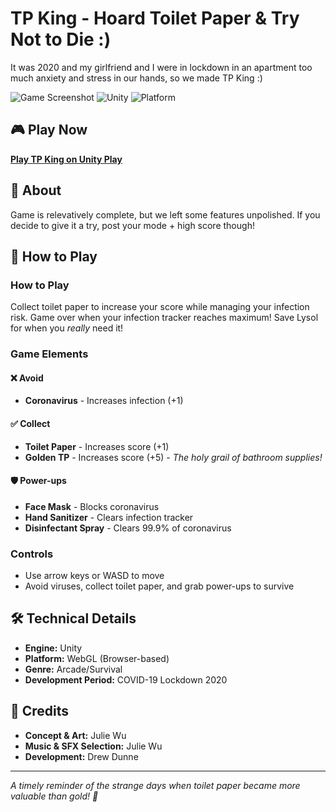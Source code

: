 # TP King - Hoard Toilet Paper & Try Not to Die :)

It was 2020 and my girlfriend and I were in lockdown in an apartment too much anxiety and stress in our hands, so we made TP King :)

![Game Screenshot](https://img.shields.io/badge/Status-Playable-green)
![Unity](https://img.shields.io/badge/Engine-Unity-black)
![Platform](https://img.shields.io/badge/Platform-WebGL-blue)

## 🎮 Play Now

**[Play TP King on Unity Play](https://play.unity.com/en/games/285acdc4-3665-44df-a327-18c009e8be7d/tp-king)**

## 📖 About

Game is relevatively complete, but we left some features unpolished. If you decide to give it a try, post your mode + high score though!

## 🎯 How to Play

### How to Play
Collect toilet paper to increase your score while managing your infection risk. Game over when your infection tracker reaches maximum! Save Lysol for when you _really_ need it!

### Game Elements

#### ❌ Avoid
- **Coronavirus** - Increases infection (+1)

#### ✅ Collect
- **Toilet Paper** - Increases score (+1)
- **Golden TP** - Increases score (+5) - *The holy grail of bathroom supplies!*

#### 🛡️ Power-ups
- **Face Mask** - Blocks coronavirus
- **Hand Sanitizer** - Clears infection tracker
- **Disinfectant Spray** - Clears 99.9% of coronavirus

### Controls
- Use arrow keys or WASD to move
- Avoid viruses, collect toilet paper, and grab power-ups to survive

## 🛠️ Technical Details

- **Engine:** Unity
- **Platform:** WebGL (Browser-based)
- **Genre:** Arcade/Survival
- **Development Period:** COVID-19 Lockdown 2020

## 👥 Credits

- **Concept & Art:** Julie Wu
- **Music & SFX Selection:** Julie Wu
- **Development:** Drew Dunne

---

*A timely reminder of the strange days when toilet paper became more valuable than gold! 🧻*
